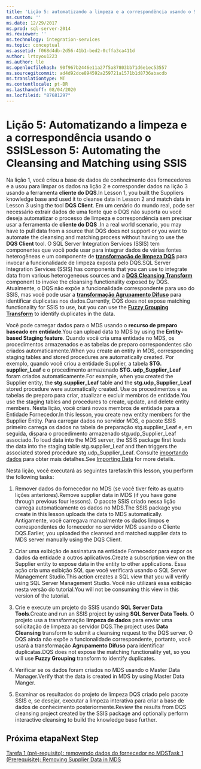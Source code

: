 ```yaml
---
title: 'Lição 5: automatizando a limpeza e a correspondência usando o SSIS | Microsoft Docs'
ms.custom: ''
ms.date: 12/29/2017
ms.prod: sql-server-2014
ms.reviewer: ''
ms.technology: integration-services
ms.topic: conceptual
ms.assetid: f068d4db-2d56-41b1-bed2-0cffa3ca411d
author: lrtoyou1223
ms.author: lle
ms.openlocfilehash: 90f967b2446e11a27f5a87803bb71d6e1ec53557
ms.sourcegitcommit: ad4d92dce894592a259721a1571b1d8736abacdb
ms.translationtype: MT
ms.contentlocale: pt-BR
ms.lasthandoff: 08/04/2020
ms.locfileid: "87681297"
---
```

# <a name="lesson-5-automating-the-cleansing-and-matching-using-ssis"></a><span data-ttu-id="a3218-102">Lição 5: Automatizando a limpeza e a correspondência usando o SSIS</span><span class="sxs-lookup"><span data-stu-id="a3218-102">Lesson 5: Automating the Cleansing and Matching using SSIS</span></span>
  <span data-ttu-id="a3218-103">Na lição 1, você criou a base de dados de conhecimento dos fornecedores e a usou para limpar os dados na lição 2 e corresponder dados na lição 3 usando a ferramenta **cliente do DQS**.</span><span class="sxs-lookup"><span data-stu-id="a3218-103">In Lesson 1, you built the Suppliers knowledge base and used it to cleanse data in Lesson 2 and match data in Lesson 3 using the tool **DQS Client**.</span></span> <span data-ttu-id="a3218-104">Em um cenário do mundo real, pode ser necessário extrair dados de uma fonte que o DQS não suporta ou você deseja automatizar o processo de limpeza e correspondência sem precisar usar a ferramenta de **cliente do DQS** .</span><span class="sxs-lookup"><span data-stu-id="a3218-104">In a real world scenario, you may have to pull data from a source that DQS does not support or you want to automate the cleansing and matching process without having to use the **DQS Client** tool.</span></span> <span data-ttu-id="a3218-105">O SQL Server Integration Services (SSIS) tem componentes que você pode usar para integrar dados de várias fontes heterogêneas e um componente de **[transformação de limpeza DQS](https://msdn.microsoft.com/library/ee677619.aspx)** para invocar a funcionalidade de limpeza exposta pelo DQS.</span><span class="sxs-lookup"><span data-stu-id="a3218-105">SQL Server Integration Services (SSIS) has components that you can use to integrate data from various heterogeneous sources and a **[DQS Cleansing Transform](https://msdn.microsoft.com/library/ee677619.aspx)** component to invoke the cleansing functionality exposed by DQS.</span></span> <span data-ttu-id="a3218-106">Atualmente, o DQS não expõe a funcionalidade correspondente para uso do SSIS, mas você pode usar a **[transformação Agrupamento Difuso](../integration-services/data-flow/transformations/fuzzy-grouping-transformation.md)** para identificar duplicatas nos dados.</span><span class="sxs-lookup"><span data-stu-id="a3218-106">Currently, DQS does not expose matching functionality for SSIS to use, but you can use the **[Fuzzy Grouping Transform](../integration-services/data-flow/transformations/fuzzy-grouping-transformation.md)** to identify duplicates in the data.</span></span>  
  
 <span data-ttu-id="a3218-107">Você pode carregar dados para o MDS usando o **recurso de preparo baseado em entidade**.</span><span class="sxs-lookup"><span data-stu-id="a3218-107">You can upload data to MDS by using the **Entity-based Staging feature**.</span></span> <span data-ttu-id="a3218-108">Quando você cria uma entidade no MDS, os procedimentos armazenados e as tabelas de preparo correspondentes são criados automaticamente.</span><span class="sxs-lookup"><span data-stu-id="a3218-108">When you create an entity in MDS, corresponding staging tables and stored procedures are automatically created.</span></span> <span data-ttu-id="a3218-109">Por exemplo, quando você criou a entidade Supplier, a tabela **STG. supplier_Leaf** e o procedimento armazenado **STG. udp_Supplier_Leaf** foram criados automaticamente.</span><span class="sxs-lookup"><span data-stu-id="a3218-109">For example, when you created the Supplier entity, the **stg.supplier_Leaf** table and the **stg.udp_Supplier_Leaf** stored procedure were automatically created.</span></span> <span data-ttu-id="a3218-110">Use os procedimentos e as tabelas de preparo para criar, atualizar e excluir membros de entidade.</span><span class="sxs-lookup"><span data-stu-id="a3218-110">You use the staging tables and procedures to create, update, and delete entity members.</span></span> <span data-ttu-id="a3218-111">Nesta lição, você criará novos membros de entidade para a Entidade Fornecedor.</span><span class="sxs-lookup"><span data-stu-id="a3218-111">In this lesson, you create new entity members for the Supplier Entity.</span></span> <span data-ttu-id="a3218-112">Para carregar dados no servidor MDS, o pacote SSIS primeiro carrega os dados na tabela de preparação stg.supplier_Leaf e, em seguida, dispara o procedimento armazenado stg.udp_Supplier_Leaf associado.</span><span class="sxs-lookup"><span data-stu-id="a3218-112">To load data into the MDS server, the SSIS package first loads the data into the staging table stg.supplier_Leaf and then triggers the associated stored procedure stg.udp_Supplier_Leaf.</span></span> <span data-ttu-id="a3218-113">Consulte [importando dados](../master-data-services/overview-importing-data-from-tables-master-data-services.md) para obter mais detalhes.</span><span class="sxs-lookup"><span data-stu-id="a3218-113">See [Importing Data](../master-data-services/overview-importing-data-from-tables-master-data-services.md) for more details.</span></span>  
  
 <span data-ttu-id="a3218-114">Nesta lição, você executará as seguintes tarefas:</span><span class="sxs-lookup"><span data-stu-id="a3218-114">In this lesson, you perform the following tasks:</span></span>  
  
1.  <span data-ttu-id="a3218-115">Remover dados do fornecedor no MDS (se você tiver feito as quatro lições anteriores).</span><span class="sxs-lookup"><span data-stu-id="a3218-115">Remove supplier data in MDS (if you have gone through previous four lessons).</span></span> <span data-ttu-id="a3218-116">O pacote SSIS criado nessa lição carrega automaticamente os dados no MDS.</span><span class="sxs-lookup"><span data-stu-id="a3218-116">The SSIS package you create in this lesson uploads the data to MDS automatically.</span></span> <span data-ttu-id="a3218-117">Antigamente, você carregava manualmente os dados limpos e correspondentes do fornecedor no servidor MDS usando o Cliente DQS.</span><span class="sxs-lookup"><span data-stu-id="a3218-117">Earlier, you uploaded the cleansed and matched supplier data to MDS server manually using the DQS Client.</span></span>  
  
2.  <span data-ttu-id="a3218-118">Criar uma exibição de assinatura na entidade Fornecedor para expor os dados da entidade a outros aplicativos.</span><span class="sxs-lookup"><span data-stu-id="a3218-118">Create a subscription view on the Supplier entity to expose data in the entity to other applications.</span></span> <span data-ttu-id="a3218-119">Essa ação cria uma exibição SQL que você verificará usando o SQL Server Management Studio.</span><span class="sxs-lookup"><span data-stu-id="a3218-119">This action creates a SQL view that you will verify using SQL Server Management Studio.</span></span> <span data-ttu-id="a3218-120">Você não utilizará essa exibição nesta versão do tutorial.</span><span class="sxs-lookup"><span data-stu-id="a3218-120">You will not be consuming this view in this version of the tutorial.</span></span>  
  
3.  <span data-ttu-id="a3218-121">Crie e execute um projeto do SSIS usando **SQL Server Data Tools**.</span><span class="sxs-lookup"><span data-stu-id="a3218-121">Create and run an SSIS project by using **SQL Server Data Tools**.</span></span> <span data-ttu-id="a3218-122">O projeto usa a transformação **limpeza de dados** para enviar uma solicitação de limpeza ao servidor DQS.</span><span class="sxs-lookup"><span data-stu-id="a3218-122">The project uses **Data Cleansing** transform to submit a cleansing request to the DQS server.</span></span> <span data-ttu-id="a3218-123">O DQS ainda não expõe a funcionalidade correspondente, portanto, você usará a transformação **Agrupamento Difuso** para identificar duplicatas.</span><span class="sxs-lookup"><span data-stu-id="a3218-123">DQS does not expose the matching functionality yet, so you will use **Fuzzy Grouping** transform to identify duplicates.</span></span>  
  
4.  <span data-ttu-id="a3218-124">Verificar se os dados foram criados no MDS usando o Master Data Manager.</span><span class="sxs-lookup"><span data-stu-id="a3218-124">Verify that the data is created in MDS by using Master Data Manger.</span></span>  
  
5.  <span data-ttu-id="a3218-125">Examinar os resultados do projeto de limpeza DQS criado pelo pacote SSIS e, se desejar, executar a limpeza interativa para criar a base de dados de conhecimento posteriormente.</span><span class="sxs-lookup"><span data-stu-id="a3218-125">Review the results from DQS cleansing project created by the SSIS package and optionally perform interactive cleansing to build the knowledge base further.</span></span>  
  
## <a name="next-step"></a><span data-ttu-id="a3218-126">Próxima etapa</span><span class="sxs-lookup"><span data-stu-id="a3218-126">Next Step</span></span>  
 [<span data-ttu-id="a3218-127">Tarefa 1 &#40;pré-requisito&#41;: removendo dados do fornecedor no MDS</span><span class="sxs-lookup"><span data-stu-id="a3218-127">Task 1 &#40;Prerequisite&#41;: Removing Supplier Data in MDS</span></span>](../../2014/tutorials/task-1-prerequisite-removing-supplier-data-in-mds.md)  
  
  
